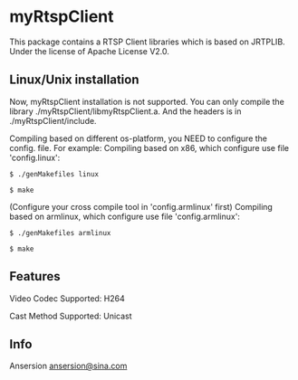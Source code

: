 myRtspClient
================================================================================

This package contains a RTSP Client libraries which is based on JRTPLIB.
Under the license of Apache License V2.0.

Linux/Unix installation
--------------------------------------------------------------------------------
Now, myRtspClient installation is not supported. You can only compile the library
./myRtspClient/libmyRtspClient.a. And the headers is in ./myRtspClient/include.

Compiling based on different os-platform, you NEED to configure the
config.<os-platform> file. 
For example: 
Compiling based on x86, which configure use file 'config.linux':
 	
 	$ ./genMakefiles linux
 	
 	$ make

(Configure your cross compile tool in 'config.armlinux' first)
Compiling based on armlinux, which configure use file 'config.armlinux':
	
	$ ./genMakefiles armlinux
	
	$ make

Features
--------------------------------------------------------------------------------
Video Codec Supported:
	H264

Cast Method Supported:
	Unicast
	
Info
--------------------------------------------------------------------------------
Ansersion 	ansersion@sina.com
